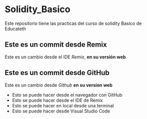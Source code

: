 # Solidity_Basico
Este repositorio tiene las practicas del curso de solidity Basico de Educateth

## Este es un commit desde Remix
Este es un cambio desde el IDE *Remix*, **en su versión web**

## Este es un commit desde GitHub
Este es un cambio desde *Github* **en su version web**
* Esto se puede hacer desde el navegador con GitHub
* Esto se puede hacer desde el IDE de Remix
* Esto se puede hacer en local desde una terminal
* Esto se puede hacer desde Visual Studio Code
